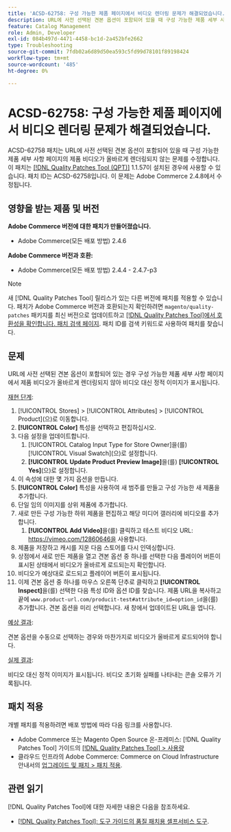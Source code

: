 ```yaml
---
title: 'ACSD-62758: 구성 가능한 제품 페이지에서 비디오 렌더링 문제가 해결되었습니다.'
description: URL에 사전 선택된 견본 옵션이 포함되어 있을 때 구성 가능한 제품 세부 사항 페이지의 제품 비디오가 올바르게 렌더링되지 않는 Adobe Commerce 문제를 해결하려면 ACSD-62758 패치를 적용합니다.
feature: Catalog Management
role: Admin, Developer
exl-id: 084b497d-4471-4458-bc1d-2a452bfe2662
type: Troubleshooting
source-git-commit: 7fdb02a6d89d50ea593c5fd99d78101f89198424
workflow-type: tm+mt
source-wordcount: '485'
ht-degree: 0%

---
```


# ACSD-62758: 구성 가능한 제품 페이지에서 비디오 렌더링 문제가 해결되었습니다.

ACSD-62758 패치는 URL에 사전 선택된 견본 옵션이 포함되어 있을 때 구성 가능한 제품 세부 사항 페이지의 제품 비디오가 올바르게 렌더링되지 않는 문제를 수정합니다. 이 패치는 [[!DNL Quality Patches Tool (QPT)]](/help/tools/quality-patches-tool/quality-patches-tool-to-self-serve-quality-patches.md) 1.1.57이 설치된 경우에 사용할 수 있습니다. 패치 ID는 ACSD-62758입니다. 이 문제는 Adobe Commerce 2.4.8에서 수정됩니다.

## 영향을 받는 제품 및 버전

**Adobe Commerce 버전에 대한 패치가 만들어졌습니다.**

* Adobe Commerce(모든 배포 방법) 2.4.6

**Adobe Commerce 버전과 호환:**

* Adobe Commerce(모든 배포 방법) 2.4.4 - 2.4.7-p3

>[!NOTE]
>
>새 [!DNL Quality Patches Tool] 릴리스가 있는 다른 버전에 패치를 적용할 수 있습니다. 패치가 Adobe Commerce 버전과 호환되는지 확인하려면 `magento/quality-patches` 패키지를 최신 버전으로 업데이트하고 [[!DNL Quality Patches Tool]에서 호환성을 확인합니다. 패치 검색 페이지](https://experienceleague.adobe.com/tools/commerce-quality-patches/index.html). 패치 ID를 검색 키워드로 사용하여 패치를 찾습니다.

## 문제

URL에 사전 선택된 견본 옵션이 포함되어 있는 경우 구성 가능한 제품 세부 사항 페이지에서 제품 비디오가 올바르게 렌더링되지 않아 비디오 대신 정적 이미지가 표시됩니다.

<u>재현 단계</u>:

1. [!UICONTROL Stores] > [!UICONTROL Attributes] > [!UICONTROL Product]&#x200B;(으)로 이동합니다.
1. **[!UICONTROL Color]** 특성을 선택하고 편집하십시오.
1. 다음 설정을 업데이트합니다.
   1. [!UICONTROL Catalog Input Type for Store Owner]을(를) [!UICONTROL Visual Swatch]&#x200B;(으)로 설정합니다.
   1. **[!UICONTROL Update Product Preview Image]**&#x200B;을(를) **[!UICONTROL Yes]**(으)로 설정합니다.
1. 이 속성에 대한 몇 가지 옵션을 만듭니다.
1. **[!UICONTROL Color]** 특성을 사용하여 새 범주를 만들고 구성 가능한 새 제품을 추가합니다.
1. 단일 임의 이미지를 상위 제품에 추가합니다.
1. 새로 만든 구성 가능한 하위 제품을 편집하고 해당 미디어 갤러리에 비디오를 추가합니다.
   1. **[!UICONTROL Add Video]**&#x200B;을(를) 클릭하고 테스트 비디오 URL: https://vimeo.com/12860646을 사용합니다.
1. 제품을 저장하고 캐시를 지운 다음 스토어를 다시 인덱싱합니다.
1. 상점에서 새로 만든 제품을 열고 견본 옵션 중 하나를 선택한 다음 플레이어 버튼이 표시된 상태에서 비디오가 올바르게 로드되는지 확인합니다.
1. 비디오가 예상대로 로드되고 플레이어 버튼이 표시됩니다.
1. 이제 견본 옵션 중 하나를 마우스 오른쪽 단추로 클릭하고 **[!UICONTROL Inspect]**&#x200B;을(를) 선택한 다음 특성 ID와 옵션 ID를 찾습니다. 제품 URL을 복사하고 끝에 `www.product-url.com/producit-test#attribute_id=option_id`을(를) 추가합니다. 견본 옵션을 미리 선택합니다. 새 창에서 업데이트된 URL을 엽니다.

<u>예상 결과</u>:

견본 옵션을 수동으로 선택하는 경우와 마찬가지로 비디오가 올바르게 로드되어야 합니다.

<u>실제 결과</u>:

비디오 대신 정적 이미지가 표시됩니다. 비디오 초기화 실패를 나타내는 콘솔 오류가 기록됩니다.

## 패치 적용

개별 패치를 적용하려면 배포 방법에 따라 다음 링크를 사용합니다.

* Adobe Commerce 또는 Magento Open Source 온-프레미스: [!DNL Quality Patches Tool] 가이드의 [[!DNL Quality Patches Tool] > 사용량](/help/tools/quality-patches-tool/usage.md)
* 클라우드 인프라의 Adobe Commerce: Commerce on Cloud Infrastructure 안내서의 [업그레이드 및 패치 > 패치 적용](https://experienceleague.adobe.com/docs/commerce-cloud-service/user-guide/develop/upgrade/apply-patches.html).


## 관련 읽기

[!DNL Quality Patches Tool]에 대한 자세한 내용은 다음을 참조하세요.

* [[!DNL Quality Patches Tool]: 도구 가이드의 품질 패치용 셀프서비스 도구](/help/tools/quality-patches-tool/quality-patches-tool-to-self-serve-quality-patches.md).

